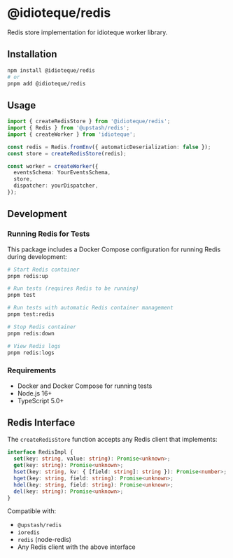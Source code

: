 # @idioteque/redis

Redis store implementation for idioteque worker library.

## Installation

```bash
npm install @idioteque/redis
# or
pnpm add @idioteque/redis
```

## Usage

```typescript
import { createRedisStore } from '@idioteque/redis';
import { Redis } from '@upstash/redis';
import { createWorker } from 'idioteque';

const redis = Redis.fromEnv({ automaticDeserialization: false });
const store = createRedisStore(redis);

const worker = createWorker({
  eventsSchema: YourEventsSchema,
  store,
  dispatcher: yourDispatcher,
});
```

## Development

### Running Redis for Tests

This package includes a Docker Compose configuration for running Redis during development:

```bash
# Start Redis container
pnpm redis:up

# Run tests (requires Redis to be running)
pnpm test

# Run tests with automatic Redis container management
pnpm test:redis

# Stop Redis container
pnpm redis:down

# View Redis logs
pnpm redis:logs
```

### Requirements

- Docker and Docker Compose for running tests
- Node.js 16+ 
- TypeScript 5.0+

## Redis Interface

The `createRedisStore` function accepts any Redis client that implements:

```typescript
interface RedisImpl {
  set(key: string, value: string): Promise<unknown>;
  get(key: string): Promise<unknown>;
  hset(key: string, kv: { [field: string]: string }): Promise<number>;
  hget(key: string, field: string): Promise<unknown>;
  hdel(key: string, field: string): Promise<unknown>;
  del(key: string): Promise<unknown>;
}
```

Compatible with:
- `@upstash/redis`
- `ioredis` 
- `redis` (node-redis)
- Any Redis client with the above interface